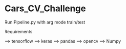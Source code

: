 # Cars_CV_Challenge

Run Pipeline.py with arg mode train/test


Requirements 

 ==> tensorflow
 ==> keras
 ==> pandas
 ==> opencv
 ==> Numpy
